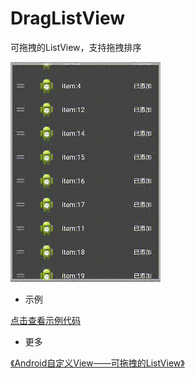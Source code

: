 DragListView
======
可拖拽的ListView，支持拖拽排序 

![01](https://raw.githubusercontent.com/1993hzw/common/master/Androids/draglistview.gif)

* 示例

[点击查看示例代码](https://github.com/1993hzw/Androids/blob/master/AndroidsDemo/src/com/example/androidsdemo/DragListViewDemo.java)

* 更多

[《Android自定义View——可拖拽的ListView》](http://blog.csdn.net/u012964944/article/details/52086674)